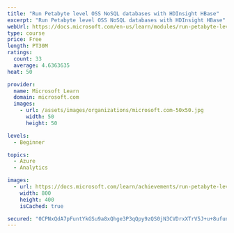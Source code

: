 ```yaml
---
title: "Run Petabyte level OSS NoSQL databases with HDInsight HBase"
excerpt: "Run Petabyte level OSS NoSQL databases with HDInsight HBase"
webUrl: https://docs.microsoft.com/en-us/learn/modules/run-petabyte-level-oss-nosql-databases-hdinsight-hbase/
type: course
price: Free
length: PT30M
ratings:
  count: 33
  average: 4.6363635
heat: 50

provider:
  name: Microsoft Learn
  domain: microsoft.com
  images:
    - url: /assets/images/organizations/microsoft.com-50x50.jpg
      width: 50
      height: 50

levels:
  - Beginner

topics:
  - Azure
  - Analytics

images:
  - url: https://docs.microsoft.com/learn/achievements/run-petabyte-level-oss-nosql-databases-with-hdinsight-hbase-social.png
    width: 800
    height: 400
    isCached: true

secured: "0CPNxQdA7pFuntYkGSu9a8xQhge3P3qQpy9zQS0jN3CVDrxXTrV5J+u+8ufunwVGg5aUmpNBZ2LYctx+giOG28Rvm3CtXYBZ8gF+Da6HV/Rv50twFdoRSsySd7C/wPoevcHSp04IcrSK7ERVM6Z9JGkzM2b+nWZpzMAqJNxdxgXFCEafvSP7WiAAbvJQHgzR8FKXEcfavK0hbCvfa1AkNjvgNqMaoL6SmdXuzdG7IJaYQAIklBQbdCb1jGuKS6kj3scbtmZ/+9XLpYwSWYBDVNFoceW9kHVbX6TEZ6XGn6po3BLv4m1HRlvT/Pm798kKcJVrsI6U4G39ewqywkzMjSBzATbmHfdr+u1aXodcX+uVao72+TYv0zn5fJFb0LJO8WYGrpZ8H8RKgyJDLEWHURa/T03wIWuhRlE3ReUogpg=;NxFphTwMKArQx5dph3FBmQ=="
---
```


